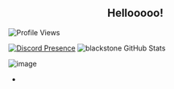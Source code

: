 <h2 align="center">Hellooooo!</h2>

![Profile Views](https://komarev.com/ghpvc/?username=blackstone)

[![Discord Presence](https://lanyard-profile-readme.vercel.app/api/945045644966498315)](https://discord.com/users/945045644966498315)
![blackstone GitHub Stats](https://github-readme-stats.vercel.app/api?username=vichada&show_icons=true) 
 
![image](https://github.com/user-attachments/assets/f55f0c44-1351-488d-a8b8-f7be24be3ef8)

-
